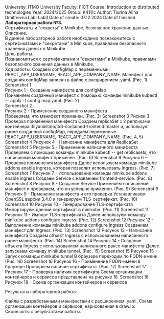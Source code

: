 University: ITMO University
Faculty: FICT
Course: Introduction to distributed technologies
Year: 2024/2025
Group: K4111c
Author: Tiurina Alina Dmitrievna
Lab: Lab3
Date of create: 07.12.2024
Date of finished:
**Лабораторная работа №3.**   
Сертификаты и "секреты" в Minikube, безопасное хранение данных.    
Описание.     
В данной лабораторной работе необходимо познакомитесь с сертификатами и "секретами" в Minikube, правилами безопасного хранения данных в Minikube.    
Цель работы.     
Познакомиться с сертификатами и "секретами" в Minikube, правилами безопасного хранения данных в Minikube.    
Ход работы.
Создаем configMap с переменными: REACT_APP_USERNAME, REACT_APP_COMPANY_NAME. Манифест для создания configMap записан в файле с расширением .yaml. (Рис. 1)     
Screenshot 1    
Рисунок 1 - Создание манифеста для configMap    
Применяем созданный манифест с помощью команды minikube kubectl -- apply -f config.map.yaml. (Рис. 2)    
Screenshot 2    
Рисунок 2 - Применение созданного манифеста      
Проверяем, что манифест применен. (Рис. 3)
Screenshot 3
Риснок 3 - Проверка применения манифеста
Создаем replicaSet с 2 репликами контейнера ifilyaninitmo/itdt-contained-frontend:master и, используя ранее созданный configMap, передаем переменные REACT_APP_USERNAME, REACT_APP_COMPANY_NAME. (Рис. 4, 5)
Screenshot 4
Рисунок 4 - Написание манифеста для ReplicaSet
Screenshot 5
Рисунок 5 - Применение написанного манифеста
Проверяем с помощью команды minikube kubectl -- get replicasets, что написанный манифест применен. (Рис. 6)
Screenshot 6
Рисунок 6 - Проверка применения манифеста
Далее используем команду minikube addons enable ingress, которая позволит использовать Ingress. (Рис. 7)
Screenshot 7
Рисунок 7 - Использование команды minikube addons enable ingress
Создаем Service с названием frontend-service. (Рис. 8)
Screenshot 8
Рисунок 8 - Создание Service
Применяем написанный манифест и проверяем, что он успешно применен. (Рис. 9)
Screenshot 9
Рисунок 9 - Прменение манифеста и его проверка
Устанавливаем OpenSSL версии 3.4.0 и генерируем TLS-сертификат. (Рис. 10)
Screenshot 10
Рисунок 10 - Генерирование TLS-сертификата
Импортируем данный сертификат в minikube. (Рис. 11)
Screenshot 11
Рисунок 11 - Импорт TLS-сертификата
Далее используем команду minikube addons configure ingress. (Рис. 12)
Screenshot 12
Рисунок 12 - Выполнение команды minikube addons configure ingress
Созданием манифест для Ingress. (Рис. 13)
Screenshot 13
Рисунок 13 - Написание манифеста
Создаем объект Ingress с использованием написанного ранее манифеста. (Рис. 14)
Screenshot 14
Рисунок 14 - Создание объекта Ingress с использованием написанного ранее манифеста
Далее запускаем команду minikube tunnel. (Рис. 15)
Screenshot 15
Рисунок 15 - Запуск команды minikube tunnel
В браузере переходим по FQDN-имени. (Рис. 16)
Screenshot 16
Рисунок 16 - Применение FQDN-имени в браузере
Проверяем наличие сертификата. (Рис. 17)
Screenshot 17
Рисунок 17 - Проверка наличия сертификата
Схема организации контейнеров и сервисов представлена на рисунке 18.
Screenshot 18
Рисунок 18 - Схема организации контейнеров и сервисов

Результаты лабораторной работы.

Файлы с разработанными манифестами с расширением .yaml.
Схема организации контейеров и сервисов, нарисованная в draw.io.
Скриншоты c результатами работы.
